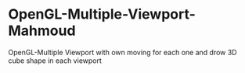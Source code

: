 # OpenGL-Multiple-Viewport-Mahmoud
OpenGL-Multiple Viewport with own moving for each one and drow 3D cube shape in each viewport
